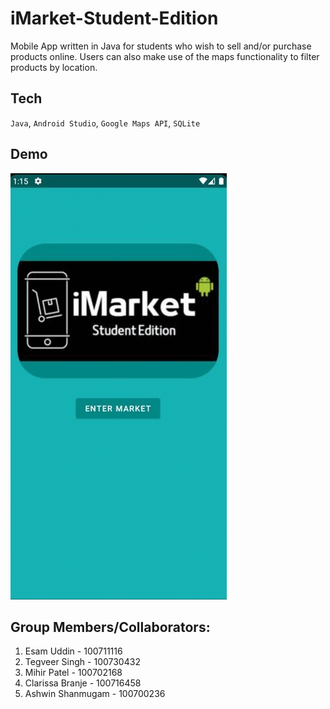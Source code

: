 # iMarket-Student-Edition
Mobile App written in Java for students who wish to sell and/or purchase products online. Users can also make use of the maps functionality to filter products by location. 

## Tech 

`Java`, `Android Studio`, `Google Maps API`, `SQLite`

## Demo

![Alt text](/demo.gif?raw=true "iMarket_App")

## Group Members/Collaborators:

1. Esam Uddin - 100711116
2. Tegveer Singh - 100730432
3. Mihir Patel - 100702168
4. Clarissa Branje - 100716458
5. Ashwin Shanmugam - 100700236

